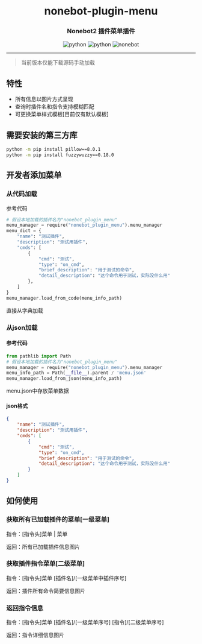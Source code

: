 <div align="center">

# nonebot-plugin-menu
### Nonebot2 插件菜单插件

<img src="https://img.shields.io/badge/python-3.7.3+-blue?style=for-the-badge" alt="python">
 
<img src="https://img.shields.io/badge/tested_python-3.8.5-blue?style=for-the-badge" alt="python">

<img src="https://img.shields.io/static/v1?label=Nonebot&message=2.0.0%2Dbeta.3&color=red&style=for-the-badge" alt="nonebot">
 
</div>


---

> 当前版本仅能下载源码手动加载

## 特性
- 所有信息以图片方式呈现
- 查询时插件名和指令支持模糊匹配
- 可更换菜单样式模板[目前仅有默认模板]

## 需要安装的第三方库

```cmd
python -m pip install pillow==8.0.1
python -m pip install fuzzywuzzy==0.18.0
```

## 开发者添加菜单

### 从代码加载
参考代码
```python
# 假设本地加载的插件名为"nonebot_plugin_menu"
menu_manager = require("nonebot_plugin_menu").menu_manager
menu_dict = {
    "name": "测试插件",
    "description": "测试用插件",
    "cmds": [
        {
            "cmd": "测试",
            "type": "on_cmd",
            "brief_description": "用于测试的命令",
            "detail_description": "这个命令用于测试，实际没什么用"
        },
    ]
}
menu_manager.load_from_code(menu_info_path)
```
直接从字典加载

### 从json加载

#### 参考代码
```python
from pathlib import Path
# 假设本地加载的插件名为"nonebot_plugin_menu"
menu_manager = require("nonebot_plugin_menu").menu_manager
menu_info_path = Path(__file__).parent / 'menu.json'
menu_manager.load_from_json(menu_info_path)
```
menu.json中存放菜单数据

#### json格式
```json
{
    "name": "测试插件",
    "description": "测试用插件",
    "cmds": [
        {
            "cmd": "测试",
            "type": "on_cmd",
            "brief_description": "用于测试的命令",
            "detail_description": "这个命令用于测试，实际没什么用"
        }
    ]
}
```

## 如何使用

### 获取所有已加载插件的菜单[一级菜单]
指令：[指令头]菜单 | 菜单

返回：所有已加载插件信息图片

### 获取插件指令菜单[二级菜单]
指令：[指令头]菜单 [插件名]/[一级菜单中插件序号]

返回：插件所有命令简要信息图片

### 返回指令信息
指令：[指令头]菜单 [插件名]/[一级菜单序号] [指令]/[二级菜单序号]

返回：指令详细信息图片
